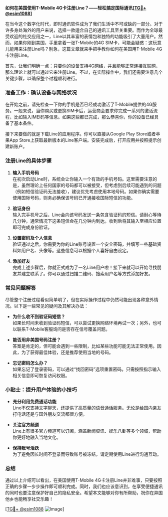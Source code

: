 **如何在美国使用T-Mobile 4G卡注册Line？——轻松搞定国际通讯[[TG💪+ @esim1088](https://t.me/s/esim1088)]**

在当今这个数字化时代，即时通讯软件成为了我们生活中不可或缺的一部分。对于许多身处海外的用户来说，选择一款适合自己的通讯工具至关重要。而作为全球最受欢迎的社交应用之一，Line以其丰富的表情包和独特的功能吸引了大量用户。然而，如果你刚到美国，手里拿着一张T-Mobile的4G SIM卡，可能会疑惑：这玩意儿能用来注册Line吗？别急，这篇文章就来手把手教你如何在美国用T-Mobile 4G卡注册Line。

首先，让我们明确一点：只要你的设备支持4G网络，并且能够正常连接互联网，那么理论上就可以通过它来注册Line。不过，在实际操作中，我们还需要注意几个关键步骤，以确保整个过程顺利进行。

### 准备工作：确认设备与网络状况

在开始之前，请先检查一下你的手机是否已经成功激活了T-Mobile提供的4G服务。一般来说，当你购买或更换SIM卡后，运营商会要求你完成一系列的激活流程，比如输入IMEI码等信息。如果这些都已完成，那么恭喜你，你的设备已经具备了基本条件。

接下来要做的就是下载Line的应用程序。你可以直接从Google Play Store或者苹果App Store上获取最新版本的Line客户端。安装完成后，打开应用并按照提示创建新账户。

### 注册Line的具体步骤

1. **输入手机号码**  
   在初次启动Line时，系统会让你输入一个有效的手机号码。这里需要注意的是，虽然理论上任何国家的号码都可以被接受，但考虑到后续可能遇到的问题（例如短信验证码无法接收），建议优先考虑使用本地号码。如果你确实需要使用国际号码，则务必确保该号码已开通接收国际短信的功能。

2. **验证身份**  
   输入完手机号之后，Line会向该号码发送一条包含验证码的短信。请耐心等待几分钟，通常情况下这条短信会在几分钟内到达。收到后将其输入至相应位置即可完成身份验证。

3. **设置密码及个人信息**  
   验证通过之后，你需要为你的Line账号设置一个安全密码，并填写一些基础资料如用户名、头像等。这些信息可以根据个人喜好自由设定。

4. **添加好友**  
   完成上述步骤后，你就正式成为了一名Line用户啦！接下来就可以开始寻找朋友并建立联系了。你可以通过扫描二维码、搜索用户名等方式添加好友。

### 常见问题解答

尽管整个注册过程看似简单明了，但在实际操作过程中仍然可能出现各种意外情况。以下是一些常见的疑问及其解决办法：

- **为什么收不到验证码短信？**  
  如果长时间未收到验证码短信，可以尝试更换网络环境再试一次；另外，也可以联系T-Mobile客服询问是否存在信号覆盖问题。

- **能否用非美国号码注册？**  
  答案是肯定的，但可能会遇到一些限制，比如某些功能可能无法正常使用。因此，为了获得最佳体验，还是推荐使用当地的号码。

- **忘记密码怎么办？**  
  如果忘记了登录密码，可以通过“找回密码”选项重置密码。只需按照指示输入相关信息即可恢复访问权限。

### 小贴士：提升用户体验的小技巧

- **充分利用免费通话功能**  
  Line不仅支持文字聊天，还提供了高质量的语音通话服务。无论是给国内亲友打电话还是与国外朋友交流都很方便。

- **关注官方频道**  
  Line上有很多官方频道可以订阅，涵盖新闻资讯、娱乐八卦等多个领域，帮助你更好地融入当地文化。

- **保持账号活跃**  
  为了避免因长时间不登录而导致账号被冻结，请定期使用Line进行沟通互动。

### 总结

通过以上介绍可以看出，在美国使用T-Mobile 4G卡注册Line并非难事，只要按照正确的步骤一步步操作即可顺利完成。同时，我们也应该意识到，在享受便捷通讯的同时也要注意保护好自己的隐私安全。希望本文能够对你有所帮助，祝你在异国他乡也能畅享社交乐趣！

[[TG💪+ @esim1088](https://t.me/s/esim1088) ![Image](https://i.postimg.cc/4NQfJmqS/Snipaste-2025-05-13-00-14-12.png)]